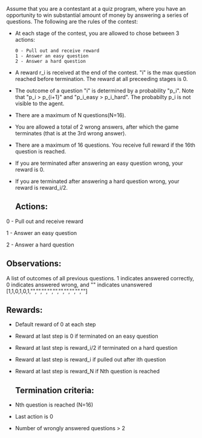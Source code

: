 
  Assume that you are a contestant at a quiz program, where you have an opportunity to win substantial amount of money by answering a series of questions. 
  The following are the rules of the contest:

- At each stage of the contest, you are allowed to chose between 3 actions:

    ```
    0 - Pull out and receive reward
    1 - Answer an easy question
    2 - Answer a hard question
    ```
- A reward r_i is received at the end of the contest. "i" is the max question reached before termination. The reward at all preceeding stages is 0.
- The outcome of a question "i" is determined by a probability "p_i". Note that "p_i > p_{i+1}" and "p_i_easy > p_i_hard". The probabilty p_i is not visible to the agent.
- There are a maximum of N questions(N=16). 
- You are allowed a total of 2 wrong answers, after which the game terminates (that is at the 3rd wrong answer). 
- There are a maximum of 16 questions. You receive full reward if the 16th question is reached. 
- If you are terminated after answering an easy question wrong, your reward is 0. 
- If you are terminated after answering a hard question wrong, your reward is reward_i/2. 


  ## Actions:

0 - Pull out and receive reward

1 - Answer an easy question

2 - Answer a hard question
  
  ## Observations:

A list of outcomes of all previous questions. 1 indicates answered correctly, 0 indicates answered wrong, and "" indicates unanswered
[1,1,0,1,0,1,"","","","","","","","","",""]

  ## Rewards:

- Default reward of 0 at each step
- Reward at last step is 0 if terminated on an easy question
- Reward at last step is reward_i/2 if terminated on a hard question
- Reward at last step is reward_i if pulled out after ith question
- Reward at last step is reward_N if Nth question is reached

  ## Termination criteria:

- Nth question is reached (N=16)
- Last action is 0
- Number of wrongly answered questions > 2
